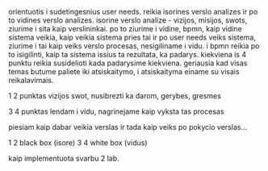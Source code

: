 
orientuotis i sudetingesnius user needs. reikia isorines verslo analizes ir po to vidines verslo analizes. isorine verslo analize - vizijos, misijos, swots, ziurime i sita kaip verslininkai. po to ziurime i vidine, bpmn, kaip vidine sistema veikia, kaip veikia sistema pries tai ir po user needs veiks sistema, ziurime i tai kaip veiks verslo procesas, nesigiliname i vidu. i bpmn reikia po to isigilinti, kaip ta sistema issius ta rezultata, ka padarys. kiekviena is 4 punktu reikia susidelioti kada padarysime kiekviena. geriausia kad visas temas butume paliete iki atsiskaitymo, i atsiskaityma einame su visais reikalavimais.

1 2 punktas vizijos swot, nusibrezti ka darom, gerybes, gresmes

3 4 punktas lendam i vidu, nagrinejame kaip vyksta tas procesas

piesiam kaip dabar veikia verslas ir tada kaip veiks po pokycio verslas...

1 2 black box (isore)
3 4 white box (vidus)

kaip implementuota svarbu 2 lab. 
